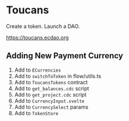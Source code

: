 # Toucans

Create a token. Launch a DAO.

https://toucans.ecdao.org

## Adding New Payment Currency

1. Add to `ECurrencies`
2. Add to `switchToToken` in flow/utils.ts
3. Add to `ToucansTokens` contract
4. Add to `get_balances.cdc` script
5. Add to `get_project.cdc` script
6. Add to `CurrencyInput.svelte`
7. Add to `CurrencySelect` params
8. Add to `TokenStore`